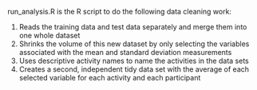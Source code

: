 run_analysis.R is the R script to do the following data cleaning work:
1) Reads the training data and test data separately and merge them into one whole dataset
2) Shrinks the volume of this new dataset by only selecting the variables associated with the mean and standard deviation measurements
3) Uses descriptive activity names to name the activities in the data sets
4) Creates a second, independent tidy data set with the average of each selected variable for each activity and each participant
